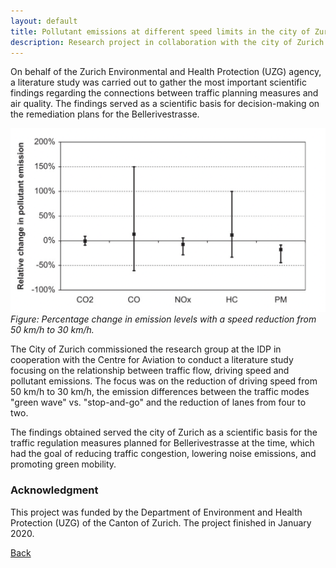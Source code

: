 ```yaml
---
layout: default
title: Pollutant emissions at different speed limits in the city of Zurich
description: Research project in collaboration with the city of Zurich and the Centre for Aviation
---
```


On behalf of the Zurich Environmental and Health Protection (UZG) agency, a literature study was carried out to gather the most important scientific findings regarding the 
connections between traffic planning measures and air quality. The findings served as a scientific basis for decision-making on the remediation plans for the 
Bellerivestrasse.

![Branching](./../../pictures/Schadstoffemissionen.png)
_Figure: Percentage change in emission levels with a speed reduction from 50 km/h to 30 km/h._

The City of Zurich commissioned the research group at the IDP in cooperation with the Centre for Aviation to conduct a literature study focusing on the relationship 
between traffic flow, driving speed and pollutant emissions. The focus was on the reduction of driving speed from 50 km/h to 30 km/h, the emission differences between 
the traffic modes "green wave" vs. "stop-and-go" and the reduction of lanes from four to two. 

The findings obtained served the city of Zurich as a scientific basis for the traffic regulation measures planned for Bellerivestrasse at the time, which had the goal of 
reducing traffic congestion, lowering noise emissions, and promoting green mobility.

### Acknowledgment
This project was funded by the Department of Environment and Health Protection (UZG) of the Canton of Zurich. The project finished in January 2020.

[Back](https://isandaiinaviation.github.io/pages/research.html)